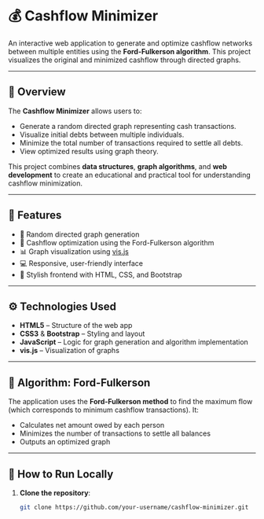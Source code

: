 # 💰 Cashflow Minimizer

An interactive web application to generate and optimize cashflow networks between multiple entities using the **Ford-Fulkerson algorithm**. This project visualizes the original and minimized cashflow through directed graphs.

---

## 📌 Overview

The **Cashflow Minimizer** allows users to:
- Generate a random directed graph representing cash transactions.
- Visualize initial debts between multiple individuals.
- Minimize the total number of transactions required to settle all debts.
- View optimized results using graph theory.

This project combines **data structures**, **graph algorithms**, and **web development** to create an educational and practical tool for understanding cashflow minimization.

---

## 🎯 Features

- 🔀 Random directed graph generation
- 🧠 Cashflow optimization using the Ford-Fulkerson algorithm
- 📊 Graph visualization using [vis.js](https://visjs.org/)
- 💻 Responsive, user-friendly interface
- 🎨 Stylish frontend with HTML, CSS, and Bootstrap

---

## ⚙️ Technologies Used

- **HTML5** – Structure of the web app  
- **CSS3** & **Bootstrap** – Styling and layout  
- **JavaScript** – Logic for graph generation and algorithm implementation  
- **vis.js** – Visualization of graphs

---

## 🧠 Algorithm: Ford-Fulkerson

The application uses the **Ford-Fulkerson method** to find the maximum flow (which corresponds to minimum cashflow transactions). It:
- Calculates net amount owed by each person
- Minimizes the number of transactions to settle all balances
- Outputs an optimized graph

---

## 🚀 How to Run Locally

1. **Clone the repository**:
   ```bash
   git clone https://github.com/your-username/cashflow-minimizer.git
